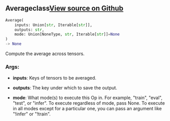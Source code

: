 ## Average<span class="tag">class</span><a class="sourcelink" href=https://github.com/fastestimator/fastestimator/blob/r1.1/fastestimator/op/tensorop/average.py/#L28-L47>View source on Github</a>
```python
Average(
	inputs: Union[str, Iterable[str]],
	outputs: str,
	mode: Union[NoneType, str, Iterable[str]]=None
)
-> None
```
Compute the average across tensors.


<h3>Args:</h3>


* **inputs**: Keys of tensors to be averaged.

* **outputs**: The key under which to save the output.

* **mode**: What mode(s) to execute this Op in. For example, "train", "eval", "test", or "infer". To execute regardless of mode, pass None. To execute in all modes except for a particular one, you can pass an argument like "!infer" or "!train".

